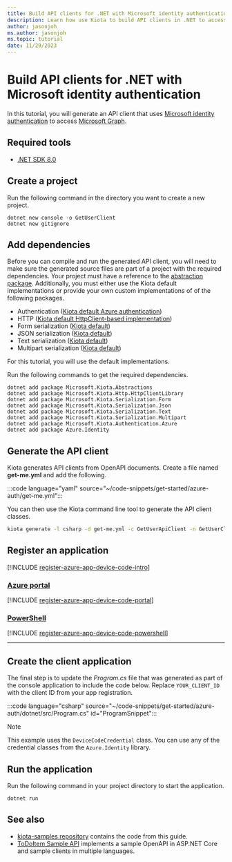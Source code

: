 ```yaml
---
title: Build API clients for .NET with Microsoft identity authentication
description: Learn how use Kiota to build API clients in .NET to access APIs that require Microsoft identity authentication.
author: jasonjoh
ms.author: jasonjoh
ms.topic: tutorial
date: 11/29/2023
---
```


# Build API clients for .NET with Microsoft identity authentication

In this tutorial, you will generate an API client that uses [Microsoft identity authentication](/azure/active-directory/fundamentals/auth-oauth2) to access [Microsoft Graph](/graph/overview).

## Required tools

- [.NET SDK 8.0](https://get.dot.net/8)

## Create a project

Run the following command in the directory you want to create a new project.

```dotnetcli
dotnet new console -o GetUserClient
dotnet new gitignore
```

## Add dependencies

Before you can compile and run the generated API client, you will need to make sure the generated source files are part of a project with the required dependencies. Your project must have a reference to the [abstraction package](https://github.com/microsoft/kiota-abstractions-dotnet). Additionally, you must either use the Kiota default implementations or provide your own custom implementations of of the following packages.

- Authentication ([Kiota default Azure authentication](https://github.com/microsoft/kiota-authentication-azure-dotnet))
- HTTP ([Kiota default HttpClient-based implementation](https://github.com/microsoft/kiota-http-dotnet))
- Form serialization ([Kiota default](https://github.com/microsoft/kiota-serialization-form-dotnet))
- JSON serialization ([Kiota default](https://github.com/microsoft/kiota-serialization-json-dotnet))
- Text serialization ([Kiota default](https://github.com/microsoft/kiota-serialization-text-dotnet))
- Multipart serialization ([Kiota default](https://github.com/microsoft/kiota-serialization-multipart-dotnet))

For this tutorial, you will use the default implementations.

Run the following commands to get the required dependencies.

```dotnetcli
dotnet add package Microsoft.Kiota.Abstractions
dotnet add package Microsoft.Kiota.Http.HttpClientLibrary
dotnet add package Microsoft.Kiota.Serialization.Form
dotnet add package Microsoft.Kiota.Serialization.Json
dotnet add package Microsoft.Kiota.Serialization.Text
dotnet add package Microsoft.Kiota.Serialization.Multipart
dotnet add package Microsoft.Kiota.Authentication.Azure
dotnet add package Azure.Identity
```

## Generate the API client

Kiota generates API clients from OpenAPI documents. Create a file named **get-me.yml** and add the following.

:::code language="yaml" source="~/code-snippets/get-started/azure-auth/get-me.yml":::

You can then use the Kiota command line tool to generate the API client classes.

```bash
kiota generate -l csharp -d get-me.yml -c GetUserApiClient -n GetUserClient.ApiClient -o ./Client
```

## Register an application

[!INCLUDE [register-azure-app-device-code-intro](../includes/register-azure-app-device-code-intro.md)]

<!-- markdownlint-disable MD051 -->
### [Azure portal](#tab/portal)

[!INCLUDE [register-azure-app-device-code-portal](../includes/register-azure-app-device-code-portal.md)]

### [PowerShell](#tab/powershell)

[!INCLUDE [register-azure-app-device-code-powershell](../includes/register-azure-app-device-code-powershell.md)]
<!-- markdownlint-enable MD051 -->

---

## Create the client application

The final step is to update the _Program.cs_ file that was generated as part of the console application to include the code below. Replace `YOUR_CLIENT_ID` with the client ID from your app registration.

:::code language="csharp" source="~/code-snippets/get-started/azure-auth/dotnet/src/Program.cs" id="ProgramSnippet":::

> [!NOTE]
> This example uses the `DeviceCodeCredential` class. You can use any of the credential classes from the `Azure.Identity` library.

## Run the application

Run the following command in your project directory to start the application.

```dotnetcli
dotnet run
```

## See also

- [kiota-samples repository](https://github.com/microsoft/kiota-samples/tree/main/get-started/azure-auth/dotnet) contains the code from this guide.
- [ToDoItem Sample API](https://github.com/microsoft/kiota-samples/tree/main/sample-api) implements a sample OpenAPI in ASP.NET Core and sample clients in multiple languages.
